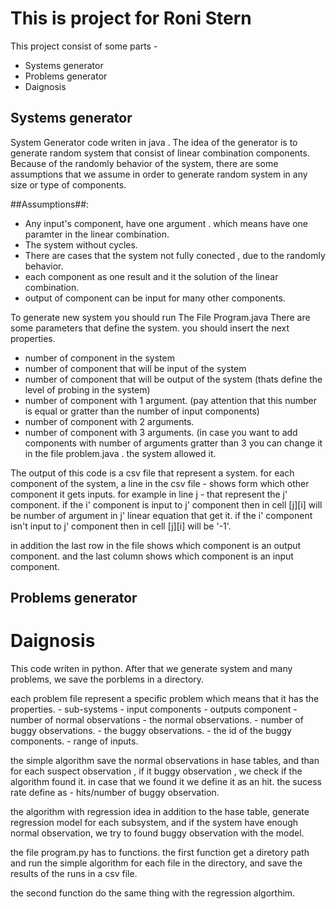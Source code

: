 # This is project for Roni Stern #
This project consist of some parts - 
 - Systems generator
 - Problems generator
 - Daignosis 
 ## Systems generator ##
  System Generator code writen in java .
  The idea of the generator is to generate random system that consist of linear combination components. 
  Because of the randomly behavior of the system, there are some assumptions that we assume in order to generate random system in any  
  size or type of components. 
  
  ##Assumptions##:
   - Any input's component, have one argument . which means have one paramter in the linear combination. 
   - The system without cycles. 
   - There are cases that the system not fully conected , due to the randomly behavior.
   - each component as one result and it the solution of the linear combination. 
   - output of component can be input for many other components. 
  
  To generate new system you should run The File Program.java
  There are some parameters that define the system. you should insert the next properties. 
   - number of component in the system
   - number of component that will be input of the system
   - number of component that will be output of the system (thats define the level of probing in the system)
   - number of component with 1 argument. (pay attention that this number is equal or gratter than the number of input components)
   - number of component with 2 arguments. 
   - number of component with 3 arguments. (in case you want to add components with number of arguments gratter than 3 you can change it in      the file problem.java . the system allowed it.
   
   The output of this code is a csv file that represent a system. 
   for each component of the system, a line in the csv file - shows form which other component it gets inputs. 
   for example in line j - that represent the j' component. 
   if the i' component is input to j' component then in cell [j][i] will be number of argument in j' linear equation that get it.
   if the i' component isn't input to j' component then in cell [j][i] will be '-1'.
   
   in addition the last row in the file shows which component is an output component.
   and the last column shows which component is an input component. 
   
   
## Problems generator ##
   
   
# Daignosis #
   
   This code writen in python.
   After that we generate system and many problems, we save the porblems in a directory. 
   
   each problem file represent a specific problem which means that it has the properties. 
    - sub-systems
    - input components
    - outputs component
    - number of normal observations
    - the normal observations.
    - number of buggy observations.
    - the buggy observations. 
    - the id of the buggy components.
    - range of inputs.
    
    
   the simple algorithm save the normal observations in hase tables, and than for each suspect
   observation , if it buggy observation , we check if the algorithm found it. in case that we found it
   we define it as an hit. 
   the sucess rate define as - hits/number of buggy observation. 
    
   the algorithm with regression idea in addition to the hase table, generate regression model for each 
   subsystem, and if the system have enough normal observation, we try to found buggy observation
   with the model. 
    
   the file program.py has to functions. 
   the first function get a diretory path and run the simple algorithm for each file in the directory,
   and save the results of the runs in a csv file. 
    
   the second function do the same thing with the regression algorthim. 
    
    
    

 

